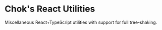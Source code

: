 # Chok's React Utilities

Miscellaneous React+TypeScript utilities with support for full tree-shaking.
